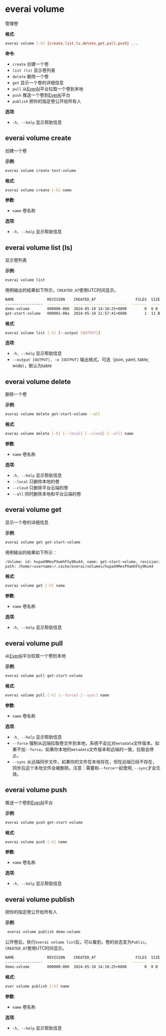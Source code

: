 # everai volume
管理卷  

**格式**:  
```bash  
everai volume [-h] {create,list,ls,delete,get,pull,push} ...
```

**命令**:  
* `create`              创建一个卷  
* `list (ls)`           显示卷列表  
* `delete`              删除一个卷  
* `get`                 显示一个卷的详细信息  
* `pull`                从[EverAI](https://everai.expvent.com)平台拉取一个卷到本地  
* `push`                推送一个卷到[EverAI](https://everai.expvent.com)平台  
* `publish`              把你的指定卷公开给所有人

**选项**:  
* `-h, --help`            显示帮助信息

## everai volume create              
创建一个卷  

**示例**:  
```bash
everai volume create test-volume
```

**格式**:  
```bash
everai volume create [-h] name
```

**参数**:  

  * `name`        卷名称

**选项**:  

 * `-h, --help`  显示帮助信息

## everai volume list (ls)           
显示卷列表  

**示例**:
```bash
everai volume list
```
用例输出的结果如下所示，`CREATED_AT`使用UTC时间显示。  

```bash
NAME               REVISION    CREATED_AT                  FILES  SIZE    STATUS
-----------------  ----------  ------------------------  -------  ------  --------
demo-volume        000000-000  2024-05-10 14:10:25+0800        0  0 B     Public
get-start-volume   000001-08a  2024-05-10 11:57:41+0800        1  11 B    Private
```

**格式**:
```bash 
everai volume list [-h] [--output [OUTPUT]]
```

**选项**:  
* `-h, --help`            显示帮助信息  
* `--output [OUTPUT], -o [OUTPUT]`
                        输出格式，可选（json, yaml, table, wide），默认为table  

## everai volume delete              
删除一个卷    

**示例**:  
```bash 
everai volume delete get-start-volume --all
```

**格式**:   
```bash 
everai volume delete [-h] [--local] [--cloud] [--all] name
```

**参数**:
  * `name`        卷名称

**选项**:
  * `-h, --help`  显示帮助信息  
  * `--local`     只删除本地的卷  
  * `--cloud`     只删除平台云端的卷  
  * `--all`       同时删除本地和平台云端的卷  

## everai volume get                 
显示一个卷的详细信息  

**示例**:  
```bash
everai volume get get-start-volume
```
用例输出的结果如下所示：  

```bash
<Volume: id: hupa49MesPXwmhFSy9Ku44, name: get-start-volume, revision: 000001-b9c, files: 1, size: 11 B>
path: /home/<username>/.cache/everai/volumes/hupa49MesPXwmhFSy9Ku44
```
**格式**:  
```bash
everai volume get [-h] name
```

**参数**:  
  * `name`        卷名称

**选项**:    
* `-h, --help`  显示帮助信息

## everai volume pull                
从[EverAI](https://everai.expvent.com)平台拉取一个卷到本地

**示例**:  
```bash
everai volume pull get-start-volume
```
**格式**:  
```bash   
everai volume pull [-h] [--force] [--sync] name
```

**参数**:  
  * `name`        卷名称  

**选项**:  
* `-h, --help`  显示帮助信息  
* `--force`     强制从远端拉取卷文件到本地，系统不会比对`metadata`文件版本。如果不加`--force`，如果你本地的`metadata`文件版本和远端的一致，拉取会停止。    
* `--sync`      从远端同步文件，如果你的文件在本地存在，但在远端已经不存在，同步后这个本地文件会被删除。注意：需要和`--force`一起使用, `--sync`才会生效。    

## everai volume push                
推送一个卷到[EverAI](https://everai.expvent.com)平台  

**示例**:  
```bash
everai volume push get-start-volume
```

**格式**:
```bash   
everai volume push [-h] name
```
**参数**:  
  * `name`        卷名称  

**选项**:  
* `-h, --help`  显示帮助信息

## everai volume publish
 
把你的指定卷公开给所有人  

**示例**:  
```bash   
 everai volume publish demo-volume
```  

公开卷后，执行`everai volume list`后，可以看到，卷的状态变为`Public`。`CREATED_AT`使用UTC时间显示。  
  
```bash   
NAME               REVISION    CREATED_AT                  FILES  SIZE    STATUS
-----------------  ----------  ------------------------  -------  ------  --------
demo-volume        000000-000  2024-05-10 14:10:25+0800        0  0 B     Public
```
**格式**:
```bash 
ever volume publish [-h] name
```
**参数**:  

* `name`        卷名称

**选项**:  

* `-h, --help`  显示帮助信息

